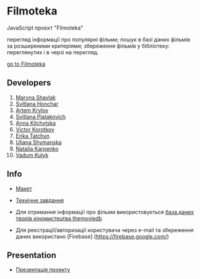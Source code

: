# Filmoteka

JavaScript проєкт "Filmoteka"

перегляд інформації про популярні фільми; пошук в базі даних фільмів за
розширеними критеріями; збереження фільмів у бібліотеку: переглянутих і в черзі
на перегляд.

[go to Filmoteka](https://anzhelika-light.github.io/Work-smart-not-hard---JS-Project/)

## Developers

1. [Maryna Shavlak](https://github.com/MarynaShavlak)
2. [Svitlana Honchar](https://github.com/SvitlanaHonchar)
3. [Artem Krylov](https://github.com/ArtemKrylov)
4. [Svitlana Piatakovich](https://github.com/SvitlanaPia)
5. [Anna Kilchytska](https://github.com/AnnaKilchytska)
6. [Victor Korotkov](https://github.com/GranatUser)
7. [Erika Tatchyn](https://github.com/ErikaTatchyn)
8. [Uliana Shymanska](https://github.com/UlianaShyma)
9. [Natalia Karpenko](https://github.com/natalia-no-war)
10. [Vadum Kulyk](https://github.com/vadym-kulyk)

## Info

- [Макет](https://www.figma.com/file/ieXHCTVNre6afLNCW0cDFc/Filmoteka?node-id=0%3A1&t=daqN6fLCLYlMWT4K-0)
- [Технічне завдання](https://docs.google.com/spreadsheets/d/1Z26Jc5WlgcoD8r_Xci6R5vcCHtKFfESoJFhZQ2eh77E/edit#gid=0)

- Для отримання інформації про фільми використовується
  [база даних творів кіномистецтва themoviedb](https://www.themoviedb.org/)
- Для реєстрації/авторизації користувача через e-mail та збереження даних
  використано [Firebase] (https://firebase.google.com/)

## Presentation

- [Презентація проекту](https://www.canva.com/design/DAFaRx-25Hc/T7veuXW-nSjhchXr3s8Ubg/view?utm_content=DAFaRx-25Hc&utm_campaign=designshare&utm_medium=link2&utm_source=sharebutton#1)
